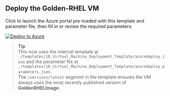 ## Deploy the Golden-RHEL VM

Click to launch the Azure portal pre-loaded with this template and parameter file, then fill in or review the required parameters:

[![Deploy to Azure](https://aka.ms/deploytoazurebutton)](https://raw.githubusercontent.com/casa-de-vops/azvmimagebuilder/refs/heads/main/templates/10_Virtual_Machine_Deployment_Template/azuredeploy.json)

> **Tip**  
> This now uses the internal template at `./templates/10_Virtual_Machine_Deployment_Template/azuredeploy.json` and the parameter file at `./templates/10_Virtual_Machine_Deployment_Template/azuredeploy.parameters.json`.  
> The `/versions/latest` segment in the template ensures the VM always uses the most recently published version of **GoldenRHELImage**.

